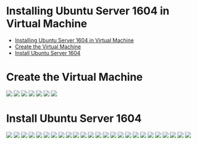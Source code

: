 # Installing Ubuntu Server 1604 in Virtual Machine

<!-- TOC -->

- [Installing Ubuntu Server 1604 in Virtual Machine](#installing-ubuntu-server-1604-in-virtual-machine)
- [Create the Virtual Machine](#create-the-virtual-machine)
- [Install Ubuntu Server 1604](#install-ubuntu-server-1604)

<!-- /TOC -->

# Create the Virtual Machine

![](assets/img/00_newvm.png)
![](assets/img/01_ram.png)
![](assets/img/020_disk.png)
![](assets/img/021_disk.png)
![](assets/img/022_disk.png)
![](assets/img/023_disk.png)
![](assets/img/030_isoload.png)

# Install Ubuntu Server 1604
![](assets/img/040_instlang.png)
![](assets/img/041_install.png)
![](assets/img/042_installlang2.png)
![](assets/img/042_location.png)
![](assets/img/043_locales.png)
![](assets/img/044_keyboard.png)
![](assets/img/045_hostname.png)
![](assets/img/046_username.png)
![](assets/img/047_username2.png)
![](assets/img/048_passwd.png)
![](assets/img/049_encrypt_no.png)
![](assets/img/049_timezone.png)
![](assets/img/050_diskpart.png)
![](assets/img/051_diskpart.png)
![](assets/img/052_diskpart.png)
![](assets/img/053_diskpart.png)
![](assets/img/054_diskpart.png)
![](assets/img/060_proxy.png)
![](assets/img/070_updates.png)
![](assets/img/080_packages.png)
![](assets/img/090_grub.png)
![](assets/img/100_installcomplete.png)
![](assets/img/110_bridgedconf.png)
![](assets/img/120_ip.png)
![](assets/img/130_upgrade.png)